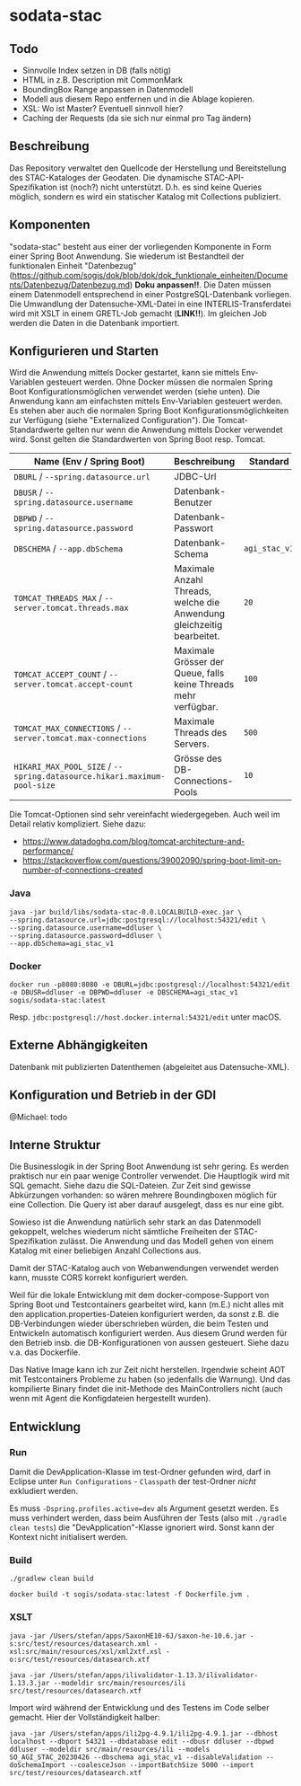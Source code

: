 # sodata-stac

## Todo
- Sinnvolle Index setzen in DB (falls nötig)
- HTML in z.B. Description mit CommonMark
- BoundingBox Range anpassen in Datenmodell
- Modell aus diesem Repo entfernen und in die Ablage kopieren.
- XSL: Wo ist Master? Eventuell sinnvoll hier?
- Caching der Requests (da sie sich nur einmal pro Tag ändern)

## Beschreibung

Das Repository verwaltet den Quellcode der Herstellung und Bereitstellung des STAC-Kataloges der Geodaten. Die dynamische STAC-API-Spezifikation ist (noch?) nicht unterstützt. D.h. es sind keine Queries möglich, sondern es wird ein statischer Katalog mit Collections publiziert.

## Komponenten

"sodata-stac" besteht aus einer der vorliegenden Komponente in Form einer Spring Boot Anwendung. Sie wiederum ist Bestandteil der funktionalen Einheit "Datenbezug" (https://github.com/sogis/dok/blob/dok/dok_funktionale_einheiten/Documents/Datenbezug/Datenbezug.md) **Doku anpassen!!**. Die Daten müssen einem Datenmodell entsprechend in einer PostgreSQL-Datenbank vorliegen. Die Umwandlung der Datensuche-XML-Datei in eine INTERLIS-Transferdatei wird mit XSLT in einem GRETL-Job gemacht (**LINK!!**). Im gleichen Job werden die Daten in die Datenbank importiert.

## Konfigurieren und Starten

Wird die Anwendung mittels Docker gestartet, kann sie mittels Env-Variablen gesteuert werden. Ohne Docker müssen die normalen Spring Boot Konfigurationsmöglichen verwendet werden (siehe unten).
Die Anwendung kann am einfachsten mittels Env-Variablen gesteuert werden. Es stehen aber auch die normalen Spring Boot Konfigurationsmöglichkeiten zur Verfügung (siehe "Externalized Configuration"). Die Tomcat-Standardwerte gelten nur wenn die Anwendung mittels Docker verwendet wird. Sonst gelten die Standardwerten von Spring Boot resp. Tomcat.

| Name (Env / Spring Boot) | Beschreibung | Standard |
|-----|-----|-----|
| `DBURL` / `--spring.datasource.url` | JDBC-Url | |
| `DBUSR` / `--spring.datasource.username` | Datenbank-Benutzer | |
| `DBPWD` / `--spring.datasource.password` | Datenbank-Passwort | |
| `DBSCHEMA` / `--app.dbSchema` | Datenbank-Schema | `agi_stac_v1` |
| `TOMCAT_THREADS_MAX` / `--server.tomcat.threads.max` | Maximale Anzahl Threads, welche die Anwendung gleichzeitig bearbeitet. | `20` |
| `TOMCAT_ACCEPT_COUNT` / `--server.tomcat.accept-count` | Maximale Grösser der Queue, falls keine Threads mehr verfügbar. | `100` |
| `TOMCAT_MAX_CONNECTIONS` / `--server.tomcat.max-connections` | Maximale Threads des Servers. | `500` |
| `HIKARI_MAX_POOL_SIZE` /  `--spring.datasource.hikari.maximum-pool-size` | Grösse des DB-Connections-Pools | `10` |

Die Tomcat-Optionen sind sehr vereinfacht wiedergegeben. Auch weil im Detail relativ kompliziert. Siehe dazu:

- https://www.datadoghq.com/blog/tomcat-architecture-and-performance/
- https://stackoverflow.com/questions/39002090/spring-boot-limit-on-number-of-connections-created

### Java

```
java -jar build/libs/sodata-stac-0.0.LOCALBUILD-exec.jar \
--spring.datasource.url=jdbc:postgresql://localhost:54321/edit \
--spring.datasource.username=ddluser \
--spring.datasource.password=ddluser \
--app.dbSchema=agi_stac_v1
```

### Docker

```
docker run -p8080:8080 -e DBURL=jdbc:postgresql://localhost:54321/edit -e DBUSR=ddluser -e DBPWD=ddluser -e DBSCHEMA=agi_stac_v1 sogis/sodata-stac:latest
```

Resp. `jdbc:postgresql://host.docker.internal:54321/edit` unter macOS.

## Externe Abhängigkeiten

Datenbank mit publizierten Datenthemen (abgeleitet aus Datensuche-XML).

## Konfiguration und Betrieb in der GDI

@Michael: todo

## Interne Struktur

Die Businesslogik in der Spring Boot Anwendung ist sehr gering. Es werden praktisch nur ein paar wenige Controller verwendet. Die Hauptlogik wird mit SQL gemacht. Siehe dazu die SQL-Dateien. Zur Zeit sind gewisse Abkürzungen vorhanden: so wären mehrere Boundingboxen möglich für eine Collection. Die Query ist aber darauf ausgelegt, dass es nur eine gibt.

Sowieso ist die Anwendung natürlich sehr stark an das Datenmodell gekoppelt, welches wiederum nicht sämtliche Freiheiten der STAC-Spezifikation zulässt. Die Anwendung und das Modell gehen von einem Katalog mit einer beliebigen Anzahl Collections aus. 

Damit der STAC-Katalog auch von Webanwendungen verwendet werden kann, musste CORS korrekt konfiguriert werden.

Weil für die lokale Entwicklung mit dem docker-compose-Support von Spring Boot und Testcontainers gearbeitet wird, kann (m.E.) nicht alles mit den application.properties-Dateien konfiguriert werden, da sonst z.B. die DB-Verbindungen wieder überschrieben würden, die beim Testen und Entwickeln automatisch konfiguriert werden. Aus diesem Grund werden für den Betrieb insb. die DB-Konfigurationen von aussen gesteuert. Siehe dazu v.a. das Dockerfile.

Das Native Image kann ich zur Zeit nicht herstellen. Irgendwie scheint AOT mit Testcontainers Probleme zu haben (so jedenfalls die Warnung). Und das kompilierte Binary findet die init-Methode des MainControllers nicht (auch wenn mit Agent die Konfigdateien hergestellt wurden).

## Entwicklung

### Run 

Damit die DevApplication-Klasse im test-Ordner gefunden wird, darf in Eclipse unter `Run Configurations` - `Classpath` der test-Ordner _nicht_ exkludiert werden.

Es muss `-Dspring.profiles.active=dev` als Argument gesetzt werden. Es muss verhindert werden, dass beim Ausführen der Tests (also mit `./gradle clean tests`) die "DevApplication"-Klasse ignoriert wird. Sonst kann der Kontext nicht initialisert werden.


### Build

```
./gradlew clean build
```

```
docker build -t sogis/sodata-stac:latest -f Dockerfile.jvm .
```

### XSLT 

```
java -jar /Users/stefan/apps/SaxonHE10-6J/saxon-he-10.6.jar -s:src/test/resources/datasearch.xml -xsl:src/main/resources/xsl/xml2xtf.xsl -o:src/test/resources/datasearch.xtf

java -jar /Users/stefan/apps/ilivalidator-1.13.3/ilivalidator-1.13.3.jar --modeldir src/main/resources/ili src/test/resources/datasearch.xtf
```

Import wird während der Entwicklung und des Testens im Code selber gemacht. Hier der Vollständigkeit halber:

```
java -jar /Users/stefan/apps/ili2pg-4.9.1/ili2pg-4.9.1.jar --dbhost localhost --dbport 54321 --dbdatabase edit --dbusr ddluser --dbpwd ddluser --modeldir src/main/resources/ili --models SO_AGI_STAC_20230426 --dbschema agi_stac_v1 --disableValidation --doSchemaImport --coalesceJson --importBatchSize 5000 --import src/test/resources/datasearch.xtf
```
